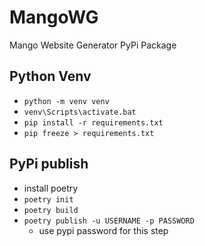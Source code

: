 # MangoWG
Mango Website Generator PyPi Package 

## Python Venv

* `python -m venv venv`
* `venv\Scripts\activate.bat`
* `pip install -r requirements.txt`
* `pip freeze > requirements.txt`

## PyPi publish 

* install poetry
* `poetry init`
* `poetry build`
* `poetry publish -u USERNAME -p PASSWORD`
    * use pypi password for this step